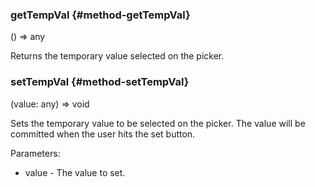 ### getTempVal {#method-getTempVal}

() => any


Returns the temporary value selected on the picker.

### setTempVal {#method-setTempVal}

(value: any) => void


Sets the temporary value to be selected on the picker.
The value will be committed when the user hits the set button.

Parameters:
 - value - The value to set.


